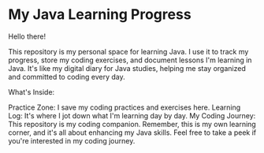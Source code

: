 # My Java Learning Progress

Hello there!

This repository is my personal space for learning Java. I use it to track my progress, store my coding exercises, and document lessons I'm learning in Java. It's like my digital diary for Java studies, helping me stay organized and committed to coding every day.

What's Inside:

Practice Zone: I save my coding practices and exercises here.
Learning Log: It's where I jot down what I'm learning day by day.
My Coding Journey: This repository is my coding companion.
Remember, this is my own learning corner, and it's all about enhancing my Java skills. Feel free to take a peek if you're interested in my coding journey.